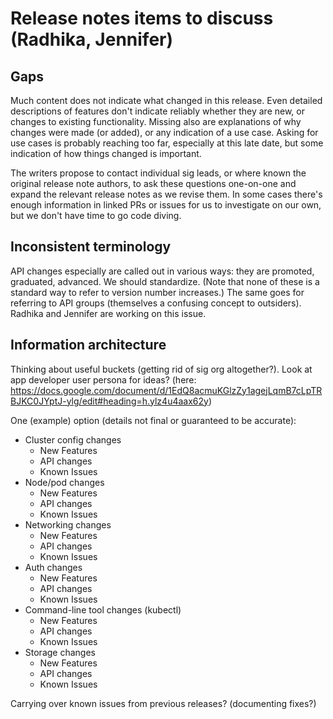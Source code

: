 # Release notes items to discuss (Radhika, Jennifer)

## Gaps

Much content does not indicate what changed in this release. Even detailed descriptions of features don't indicate reliably whether they are new, or changes to existing functionality. Missing also are explanations of why changes were made (or added), or any indication of a use case. Asking for use cases is probably reaching too far, especially at this late date, but some indication of how things changed is important.

The writers propose to contact individual sig leads, or where known the original release note authors, to ask these questions one-on-one and expand the relevant release notes as we revise them. In some cases there's enough information in linked PRs or issues for us to investigate on our own, but we don't have time to go code diving.

## Inconsistent terminology

API changes especially are called out in various ways: they are promoted, graduated, advanced. We should standardize. (Note that none of these is a standard way to refer to version number increases.) The same goes for referring to API groups (themselves a confusing concept to outsiders). Radhika and Jennifer are working on this issue.

## Information architecture

Thinking about useful buckets (getting rid of sig org altogether?). Look at app developer user persona for ideas? (here: https://docs.google.com/document/d/1EdQ8acmuKGlzZy1agejLqmB7cLpTRBJKC0JYptJ-ylg/edit#heading=h.ylz4u4aax62y)

One (example) option (details not final or guaranteed to be accurate):

- Cluster config changes
    - New Features
    - API changes
    - Known Issues
- Node/pod changes
    - New Features
    - API changes
    - Known Issues
- Networking changes
    - New Features
    - API changes
    - Known Issues
- Auth changes
    - New Features
    - API changes
    - Known Issues
- Command-line tool changes (kubectl)
    - New Features
    - API changes
    - Known Issues
- Storage changes
    - New Features
    - API changes
    - Known Issues


Carrying over known issues from previous releases? (documenting fixes?)


